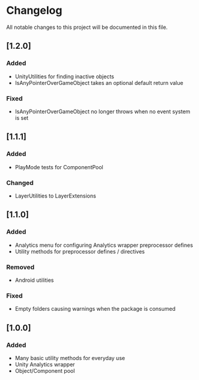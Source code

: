# Changelog
All notable changes to this project will be documented in this file.

## [1.2.0]
### Added
- UnityUtilities for finding inactive objects
- IsAnyPointerOverGameObject takes an optional default return value

### Fixed
- IsAnyPointerOverGameObject no longer throws when no event system is set

## [1.1.1]
### Added
- PlayMode tests for ComponentPool

### Changed
- LayerUtilities to LayerExtensions

## [1.1.0]
### Added
- Analytics menu for configuring Analytics wrapper preprocessor defines
- Utility methods for preprocessor defines / directives

### Removed
- Android utilities

### Fixed
- Empty folders causing warnings when the package is consumed

## [1.0.0]
### Added
- Many basic utility methods for everyday use
- Unity Analytics wrapper
- Object/Component pool